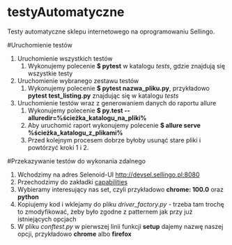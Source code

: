 # testyAutomatyczne
Testy automatyczne sklepu internetowego na oprogramowaniu Sellingo.

#Uruchomienie testów
1. Uruchomienie wszystkich testów
   1. Wykonujemy polecenie <b>$ pytest</b> w katalogu <i>tests</i>, gdzie znajdują się wszystkie testy
2. Uruchomienie wybranego zestawu testów
   1. Wykonujemy polecenie <b>$ pytest nazwa_pliku.py</b>, przykładowo <b> pytest test_listing.py</b> znajdując się w katalogu <i>tests</i>
3. Uruchomienie testów wraz z generowaniem danych do raportu allure
   1. Wykonujemy polecenie <b>$ py.test --alluredir=%ścieżka_katalogu_na_pliki% </b>
   2. Aby uruchomić raport wykonujemy polecenie <b>$ allure serve %ścieżka_katalogu_z_plikami%</b>
   3. Przed kolejnym procesem dobrze byłoby usunąć stare pliki i powtórzyć kroki 1 i 2.

#Przekazywanie testów do wykonania zdalnego
1. Wchodzimy na adres Selenoid-UI http://devsel.sellingo.pl:8080
2. Przechodzimy do zakładki <a href="http://devsel.sellingo.pl:8080/#/capabilities/">capabilities</a>
3. Wybieramy interesujący nas set, czyli przykładowo <b>chrome: 100.0</b> oraz <b>python</b>
4. Kopiujemy kod i wklejamy do pliku <i>driver_factory.py</i> - trzeba tam trochę to zmodyfikować, żeby było zgodne z patternem jak przy już istniejących opcjach
5. W pliku <i>conftest.py</i> w pierwszej linii funkcji <b>setup</b> dajemy nazwę naszej opcji, przykładowo <b>chrome</b> albo <b>firefox</b> 

        